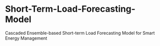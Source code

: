 # Short-Term-Load-Forecasting-Model
Cascaded Ensemble-based Short-term Load Forecasting Model for Smart Energy Management
